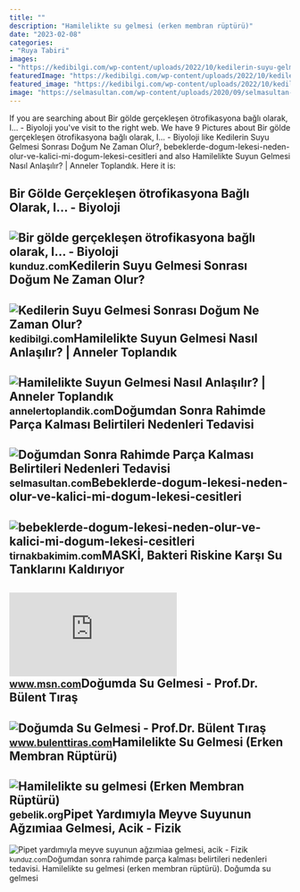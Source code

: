 ```yaml
---
title: ""
description: "Hamilelikte su gelmesi (erken membran rüptürü)"
date: "2023-02-08"
categories:
- "Ruya Tabiri"
images:
- "https://kedibilgi.com/wp-content/uploads/2022/10/kedilerin-suyu-gelmesi-sonrasi-dogum-ne-zaman-olur.jpg"
featuredImage: "https://kedibilgi.com/wp-content/uploads/2022/10/kedilerin-suyu-gelmesi-sonrasi-dogum-ne-zaman-olur.jpg"
featured_image: "https://kedibilgi.com/wp-content/uploads/2022/10/kedilerin-suyu-gelmesi-sonrasi-dogum-ne-zaman-olur.jpg"
image: "https://selmasultan.com/wp-content/uploads/2020/09/selmasultan-dogumdan-sonra-normal-dogum-sonrasi-et-parcasi-gelmesi-nedenleri.jpg"
---
```


If you are searching about Bir gölde gerçekleşen ötrofikasyona bağlı olarak, I... - Biyoloji you've visit to the right web. We have 9 Pictures about Bir gölde gerçekleşen ötrofikasyona bağlı olarak, I... - Biyoloji like Kedilerin Suyu Gelmesi Sonrası Doğum Ne Zaman Olur?, bebeklerde-dogum-lekesi-neden-olur-ve-kalici-mi-dogum-lekesi-cesitleri and also Hamilelikte Suyun Gelmesi Nasıl Anlaşılır? | Anneler Toplandık. Here it is:

Bir Gölde Gerçekleşen ötrofikasyona Bağlı Olarak, I... - Biyoloji
-----------------------------------------------------------------

 ![Bir gölde gerçekleşen ötrofikasyona bağlı olarak, I... - Biyoloji](https://media.kunduz.com/media/question/seo/raw/20200912150720013383-1908646_VR3GeWXfa.jpg?h=512) <small>kunduz.com</small>Kedilerin Suyu Gelmesi Sonrası Doğum Ne Zaman Olur?
---------------------------------------------------

 ![Kedilerin Suyu Gelmesi Sonrası Doğum Ne Zaman Olur?](https://kedibilgi.com/wp-content/uploads/2022/10/kedilerin-suyu-gelmesi-sonrasi-dogum-ne-zaman-olur.jpg) <small>kedibilgi.com</small>Hamilelikte Suyun Gelmesi Nasıl Anlaşılır? | Anneler Toplandık
--------------------------------------------------------------

 ![Hamilelikte Suyun Gelmesi Nasıl Anlaşılır? | Anneler Toplandık](https://annelertoplandik.com/blog/wp-content/uploads/2019/09/dogum-2.jpg) <small>annelertoplandik.com</small>Doğumdan Sonra Rahimde Parça Kalması Belirtileri Nedenleri Tedavisi
-------------------------------------------------------------------

 ![Doğumdan Sonra Rahimde Parça Kalması Belirtileri Nedenleri Tedavisi](https://selmasultan.com/wp-content/uploads/2020/09/selmasultan-dogumdan-sonra-normal-dogum-sonrasi-et-parcasi-gelmesi-nedenleri.jpg) <small>selmasultan.com</small>Bebeklerde-dogum-lekesi-neden-olur-ve-kalici-mi-dogum-lekesi-cesitleri
----------------------------------------------------------------------

 ![bebeklerde-dogum-lekesi-neden-olur-ve-kalici-mi-dogum-lekesi-cesitleri](https://tirnakbakimim.com/wp-content/uploads/2021/11/bebeklerde-dogum-lekesi-neden-olur-ve-kalici-mi-dogum-lekesi-cesitleri-saracoglundan-kur-hXyqOwS2.png) <small>tirnakbakimim.com</small>MASKİ, Bakteri Riskine Karşı Su Tanklarını Kaldırıyor
-----------------------------------------------------

 ![MASKİ, bakteri riskine karşı su tanklarını kaldırıyor](https://img-s-msn-com.akamaized.net/tenant/amp/entityid/AA1d2PgO.img) <small>www.msn.com</small>Doğumda Su Gelmesi - Prof.Dr. Bülent Tıraş
------------------------------------------

 ![Doğumda Su Gelmesi - Prof.Dr. Bülent Tıraş](https://www.bulenttiras.com/wp-content/uploads/2018/01/dogum-sancisi.jpg) <small>www.bulenttiras.com</small>Hamilelikte Su Gelmesi (Erken Membran Rüptürü)
----------------------------------------------

 ![Hamilelikte su gelmesi (Erken Membran Rüptürü)](http://www.gebelik.org/files/images/content/tibbi-bilgiler/normal-disi-durumlar/gebelikte-su-gelmesi.jpg) <small>gebelik.org</small>Pipet Yardımıyla Meyve Suyunun Ağzımiaa Gelmesi, Acik - Fizik
-------------------------------------------------------------

 ![Pipet yardımıyla meyve suyunun ağzımiaa gelmesi, acik - Fizik](https://media.kunduz.com/media/question/seo/raw/20220327050422311079-204601_kQIk1YCys.jpeg?h=512) <small>kunduz.com</small>Doğumdan sonra rahimde parça kalması belirtileri nedenleri tedavisi. Hamilelikte su gelmesi (erken membran rüptürü). Doğumda su gelmesi

